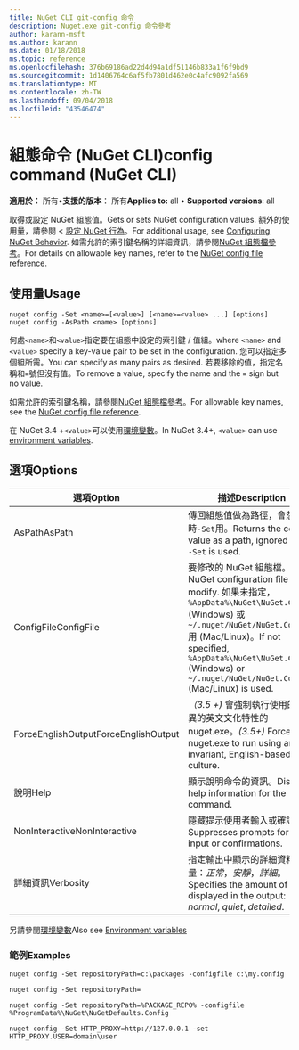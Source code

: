 ```yaml
---
title: NuGet CLI git-config 命令
description: Nuget.exe git-config 命令參考
author: karann-msft
ms.author: karann
ms.date: 01/18/2018
ms.topic: reference
ms.openlocfilehash: 376b69186ad22d4d94a1df51146b833a1f6f9bd9
ms.sourcegitcommit: 1d1406764c6af5fb7801d462e0c4afc9092fa569
ms.translationtype: MT
ms.contentlocale: zh-TW
ms.lasthandoff: 09/04/2018
ms.locfileid: "43546474"
---
```

# <a name="config-command-nuget-cli"></a><span data-ttu-id="bf470-103">組態命令 (NuGet CLI)</span><span class="sxs-lookup"><span data-stu-id="bf470-103">config command (NuGet CLI)</span></span>

<span data-ttu-id="bf470-104">**適用於：** 所有&bullet;**支援的版本**： 所有</span><span class="sxs-lookup"><span data-stu-id="bf470-104">**Applies to:** all &bullet; **Supported versions**: all</span></span>

<span data-ttu-id="bf470-105">取得或設定 NuGet 組態值。</span><span class="sxs-lookup"><span data-stu-id="bf470-105">Gets or sets NuGet configuration values.</span></span> <span data-ttu-id="bf470-106">額外的使用量，請參閱 <<c0> [ 設定 NuGet 行為](../consume-packages/configuring-nuget-behavior.md)。</span><span class="sxs-lookup"><span data-stu-id="bf470-106">For additional usage, see [Configuring NuGet Behavior](../consume-packages/configuring-nuget-behavior.md).</span></span> <span data-ttu-id="bf470-107">如需允許的索引鍵名稱的詳細資訊，請參閱[NuGet 組態檔參考](../reference/nuget-config-file.md)。</span><span class="sxs-lookup"><span data-stu-id="bf470-107">For details on allowable key names, refer to the [NuGet config file reference](../reference/nuget-config-file.md).</span></span>

## <a name="usage"></a><span data-ttu-id="bf470-108">使用量</span><span class="sxs-lookup"><span data-stu-id="bf470-108">Usage</span></span>

```cli
nuget config -Set <name>=[<value>] [<name>=<value> ...] [options]
nuget config -AsPath <name> [options]
```

<span data-ttu-id="bf470-109">何處`<name>`和`<value>`指定要在組態中設定的索引鍵 / 值組。</span><span class="sxs-lookup"><span data-stu-id="bf470-109">where `<name>` and `<value>` specify a key-value pair to be set in the configuration.</span></span> <span data-ttu-id="bf470-110">您可以指定多個組所需。</span><span class="sxs-lookup"><span data-stu-id="bf470-110">You can specify as many pairs as desired.</span></span> <span data-ttu-id="bf470-111">若要移除的值，指定名稱和`=`號但沒有值。</span><span class="sxs-lookup"><span data-stu-id="bf470-111">To remove a value, specify the name and the `=` sign but no value.</span></span>

<span data-ttu-id="bf470-112">如需允許的索引鍵名稱，請參閱[NuGet 組態檔參考](../reference/nuget-config-file.md)。</span><span class="sxs-lookup"><span data-stu-id="bf470-112">For allowable key names, see the [NuGet config file reference](../reference/nuget-config-file.md).</span></span>

<span data-ttu-id="bf470-113">在 NuGet 3.4 +`<value>`可以使用[環境變數](cli-ref-environment-variables.md)。</span><span class="sxs-lookup"><span data-stu-id="bf470-113">In NuGet 3.4+, `<value>` can use [environment variables](cli-ref-environment-variables.md).</span></span>

## <a name="options"></a><span data-ttu-id="bf470-114">選項</span><span class="sxs-lookup"><span data-stu-id="bf470-114">Options</span></span>

| <span data-ttu-id="bf470-115">選項</span><span class="sxs-lookup"><span data-stu-id="bf470-115">Option</span></span> | <span data-ttu-id="bf470-116">描述</span><span class="sxs-lookup"><span data-stu-id="bf470-116">Description</span></span> |
| --- | --- |
| <span data-ttu-id="bf470-117">AsPath</span><span class="sxs-lookup"><span data-stu-id="bf470-117">AsPath</span></span> | <span data-ttu-id="bf470-118">傳回組態值做為路徑，會忽略時`-Set`用。</span><span class="sxs-lookup"><span data-stu-id="bf470-118">Returns the config value as a path, ignored when `-Set` is used.</span></span> |
| <span data-ttu-id="bf470-119">ConfigFile</span><span class="sxs-lookup"><span data-stu-id="bf470-119">ConfigFile</span></span> | <span data-ttu-id="bf470-120">要修改的 NuGet 組態檔。</span><span class="sxs-lookup"><span data-stu-id="bf470-120">The NuGet configuration file to modify.</span></span> <span data-ttu-id="bf470-121">如果未指定， `%AppData%\NuGet\NuGet.Config` (Windows) 或`~/.nuget/NuGet/NuGet.Config`用 (Mac/Linux)。</span><span class="sxs-lookup"><span data-stu-id="bf470-121">If not specified, `%AppData%\NuGet\NuGet.Config` (Windows) or `~/.nuget/NuGet/NuGet.Config` (Mac/Linux) is used.</span></span>|
| <span data-ttu-id="bf470-122">ForceEnglishOutput</span><span class="sxs-lookup"><span data-stu-id="bf470-122">ForceEnglishOutput</span></span> | <span data-ttu-id="bf470-123">*（3.5 +)* 會強制執行使用的非變異的英文文化特性的 nuget.exe。</span><span class="sxs-lookup"><span data-stu-id="bf470-123">*(3.5+)* Forces nuget.exe to run using an invariant, English-based culture.</span></span> |
| <span data-ttu-id="bf470-124">說明</span><span class="sxs-lookup"><span data-stu-id="bf470-124">Help</span></span> | <span data-ttu-id="bf470-125">顯示說明命令的資訊。</span><span class="sxs-lookup"><span data-stu-id="bf470-125">Displays help information for the command.</span></span> |
| <span data-ttu-id="bf470-126">NonInteractive</span><span class="sxs-lookup"><span data-stu-id="bf470-126">NonInteractive</span></span> | <span data-ttu-id="bf470-127">隱藏提示使用者輸入或確認。</span><span class="sxs-lookup"><span data-stu-id="bf470-127">Suppresses prompts for user input or confirmations.</span></span> |
| <span data-ttu-id="bf470-128">詳細資訊</span><span class="sxs-lookup"><span data-stu-id="bf470-128">Verbosity</span></span> | <span data-ttu-id="bf470-129">指定輸出中顯示的詳細資料的數量：*正常*，*安靜*，*詳細*。</span><span class="sxs-lookup"><span data-stu-id="bf470-129">Specifies the amount of detail displayed in the output: *normal*, *quiet*, *detailed*.</span></span> |

<span data-ttu-id="bf470-130">另請參閱[環境變數](cli-ref-environment-variables.md)</span><span class="sxs-lookup"><span data-stu-id="bf470-130">Also see [Environment variables](cli-ref-environment-variables.md)</span></span>

### <a name="examples"></a><span data-ttu-id="bf470-131">範例</span><span class="sxs-lookup"><span data-stu-id="bf470-131">Examples</span></span>

```cli
nuget config -Set repositoryPath=c:\packages -configfile c:\my.config

nuget config -Set repositoryPath=

nuget config -Set repositoryPath=%PACKAGE_REPO% -configfile %ProgramData%\NuGet\NuGetDefaults.Config

nuget config -Set HTTP_PROXY=http://127.0.0.1 -set HTTP_PROXY.USER=domain\user
```
